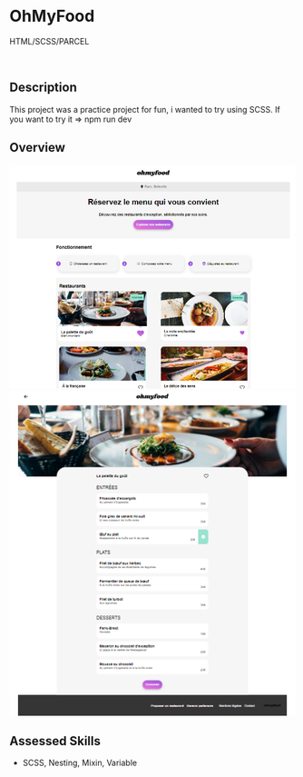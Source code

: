 &nbsp;
# OhMyFood

HTML/SCSS/PARCEL

&nbsp;
## Description

This project was a practice project for fun, i wanted to try using SCSS.
If you want to try it => npm run dev

## Overview

![OhMyFood Desktop](./screenshot-main-desktop.png "OhMyFood Desktop")
![OhMyFood Desktop](./screenshot-restaurant-desktop.png "OhMyFood Desktop")

## Assessed Skills

- SCSS, Nesting, Mixin, Variable

&nbsp;

